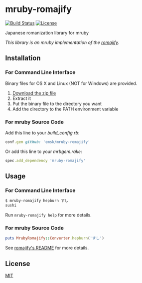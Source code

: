 # mruby-romajify

[![Build Status](https://travis-ci.org/emsk/mruby-romajify.svg?branch=master)](https://travis-ci.org/emsk/mruby-romajify)
[![License](https://img.shields.io/badge/license-MIT-blue.svg)](LICENSE)

Japanese romanization library for mruby

*This library is an mruby implementation of the [romajify](https://github.com/emsk/romajify).*

## Installation

### For Command Line Interface

Binary files for OS X and Linux (NOT for Windows) are provided.

1. [Download the zip file](../../releases)
2. Extract it
3. Put the binary file to the directory you want
4. Add the directory to the PATH environment variable

### For mruby Source Code

Add this line to your *build_config.rb*:

```ruby
conf.gem github: 'emsk/mruby-romajify'
```

Or add this line to your *mrbgem.rake*:

```ruby
spec.add_dependency 'mruby-romajify'
```

## Usage

### For Command Line Interface

```sh
$ mruby-romajify hepburn すし
sushi
```

Run `mruby-romajify help` for more details.

### For mruby Source Code

```ruby
puts MrubyRomajify::Converter.hepburn('すし')
```

See [romajify's README](https://github.com/emsk/romajify) for more details.

## License

[MIT](LICENSE)
